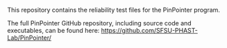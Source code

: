 This repository contains the reliability test files for the PinPointer program.

The full PinPointer GitHub repository, including source code and executables, can be found here: https://github.com/SFSU-PHAST-Lab/PinPointer/
